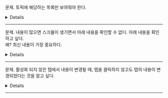 문제. 토픽에 해당하는 목록만 보여줘야 한다.

<details>

발산.
1. 각 paragraph마다 class를 특정 클래스는 hidden 하게 한다.
2. 각 토픽마다 div를 따로 두고, 해당 div만을 hidden 한다.
3. 각 paragraph마다 토픽을 class로 두고 hidden 해야 하면, css를 추가해 히든한다.

수렴.
3번 가장 쉬워보임

분석.
- 동적으로 css 클래스를 둘수 있나?
- css 클래스간 우선순위는 어떻게 되나?

<details><summary>css 우선 순위</summary>

1. 속성 값 뒤에 !important 를 붙인 속성
2. HTML에서 style을 직접 지정한 속성
3. #id 로 지정한 속성
4. .클래스, :추상클래스 로 지정한 속성
5. 태그이름 으로 지정한 속성
6. 상위 객체에 의해 상속된 속성

</details>

<details><summary>동적 css 추가</summary>

```javascript
var stylesheet = $("<link>", {
    rel: "stylesheet",
    type: "text/css",
    href: "https://maxcdn.bootstrapcdn.com/bootstrap/3.3.7/css/bootstrap.min.css"
});
stylesheet.appendTo("head");
```

</details>

</details>

---
문제. 내용이 많으면 스크롤이 생기면서 아래 내용을 확인할 수 없다.
아래 내용을 확인하고 싶다.  
왜? 최신 내용이 가장 중요하다.

<details>

발산.
1. 최신 내용만 중요하다면, 기존 내용을 지워서 한페이지만 유지하자.
    - 기존 내용도 중요하다. 또한 최신 내용이 너무 길다면 최신 내용의 일부가 사라질 수 있다.
2. 스크롤을 맨 아래로 유지하자.
    - 언제? 새로운 내용이 추가될 때? 메뉴를 변경할 때?
3. 메뉴가 변경될 때, 스크롤을 자동으로 내리자.
새로운 내용이 추가될 때는 이미 스크롤이 맨 아래일 경우에만 계속 내리자.

수렴.
3번. 2번과 비교해 사용자가 멈춰있기를 원할 때 멈춰 있을 수 있다.

분석.
- 프로그래밍적으로 스크롤을 아래로 가게 할 수 있는가?
- 프로그래밍적으로 스크롤이 맨 아래에 있다는 것을 알 수 있는가?

<details><summary>가장 아래로 스크롤</summary>

```javascript
$("#mydiv").scrollTop($("#mydiv")[0].scrollHeight);
```b

</details>

<details><summary>스크롤이 가장 아래인지 확인</summary>

```javascript
$("#mydiv").scrollTop() === $("#mydiv")[0].scrollHeight;
```

</details>

</details>

---

문제. 활성화 되지 않은 탭에서 내용이 변경될 때, 탭을 클릭하지 않고도 탭의 내용이 변경되었다는 것을 알고 싶다.

<details>

발산.
1. 활성화되지 않는 탭에 새로운 내용이 추가되면 탭의 색을 변경한다. 
2. 활성화되지 않는 탭에 새로운 내용이 추가되면 탭의 내용 옆에 빨간 동그라미를 붙인다.
3. 활성화되지 않는 탭에 새로운 내용이 추가되면 해당 탭으로 전환한다.

수렴.
2번. 가장 직관적이고 쉽다.

</details>

---
